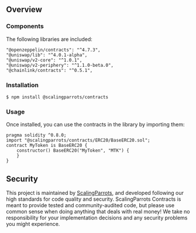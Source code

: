 ## Overview

### Components

The following libraries are included:

```console
"@openzeppelin/contracts": "^4.7.3",
"@uniswap/lib": "^4.0.1-alpha",
"@uniswap/v2-core": "^1.0.1",
"@uniswap/v2-periphery": "^1.1.0-beta.0",
"@chainlink/contracts": "^0.5.1",
```

### Installation

```console
$ npm install @scalingparrots/contracts
```

### Usage

Once installed, you can use the contracts in the library by importing them:

```solidity
pragma solidity ^0.8.0;
import "@scalingparrots/contracts/ERC20/BaseERC20.sol";
contract MyToken is BaseERC20 {
    constructor() BaseERC20("MyToken", "MTK") {
    }
}
```

## Security

This project is maintained by [ScalingParrots](https://scalingparrots.com), and developed following our high standards for code quality and security. ScalingParrots Contracts is meant to provide tested and community-audited code, but please use common sense when doing anything that deals with real money! We take no responsibility for your implementation decisions and any security problems you might experience.
